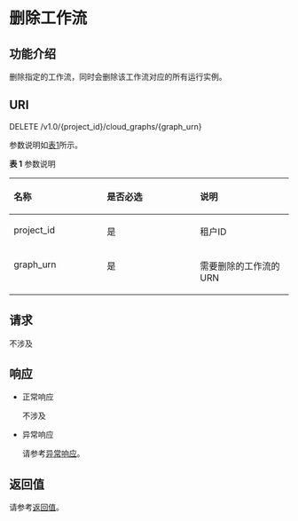 # 删除工作流<a name="functiongraph_06_0620"></a>

## 功能介绍<a name="section38818088"></a>

删除指定的工作流，同时会删除该工作流对应的所有运行实例。

## URI<a name="section13818478"></a>

DELETE /v1.0/\{project\_id\}/cloud\_graphs/\{graph\_urn\}

参数说明如[表1](#table36808710)所示。 

**表 1**  参数说明

<a name="table36808710"></a>
<table><thead align="left"><tr id="row28008429"><th class="cellrowborder" valign="top" width="33.33333333333333%" id="mcps1.2.4.1.1"><p id="p54090270"><a name="p54090270"></a><a name="p54090270"></a>名称</p>
</th>
<th class="cellrowborder" valign="top" width="33.33333333333333%" id="mcps1.2.4.1.2"><p id="p19235715"><a name="p19235715"></a><a name="p19235715"></a>是否必选</p>
</th>
<th class="cellrowborder" valign="top" width="33.33333333333333%" id="mcps1.2.4.1.3"><p id="p14589060"><a name="p14589060"></a><a name="p14589060"></a>说明</p>
</th>
</tr>
</thead>
<tbody><tr id="row40863243"><td class="cellrowborder" valign="top" width="33.33333333333333%" headers="mcps1.2.4.1.1 "><p id="p21588349"><a name="p21588349"></a><a name="p21588349"></a>project_id</p>
</td>
<td class="cellrowborder" valign="top" width="33.33333333333333%" headers="mcps1.2.4.1.2 "><p id="p3825860"><a name="p3825860"></a><a name="p3825860"></a>是</p>
</td>
<td class="cellrowborder" valign="top" width="33.33333333333333%" headers="mcps1.2.4.1.3 "><p id="p41459272"><a name="p41459272"></a><a name="p41459272"></a>租户ID</p>
</td>
</tr>
<tr id="row37589132"><td class="cellrowborder" valign="top" width="33.33333333333333%" headers="mcps1.2.4.1.1 "><p id="p24820853"><a name="p24820853"></a><a name="p24820853"></a>graph_urn</p>
</td>
<td class="cellrowborder" valign="top" width="33.33333333333333%" headers="mcps1.2.4.1.2 "><p id="p64332111"><a name="p64332111"></a><a name="p64332111"></a>是</p>
</td>
<td class="cellrowborder" valign="top" width="33.33333333333333%" headers="mcps1.2.4.1.3 "><p id="p2076651611224"><a name="p2076651611224"></a><a name="p2076651611224"></a>需要删除的工作流的URN</p>
</td>
</tr>
</tbody>
</table>

## 请求<a name="section57257441"></a>

不涉及

## 响应<a name="section45554922"></a>

-   正常响应

    不涉及

-   异常响应

    请参考[异常响应](请求结果.md#section88241732388)。


## 返回值<a name="section7341114"></a>

请参考[返回值](请求结果.md#section20306194210386)。

